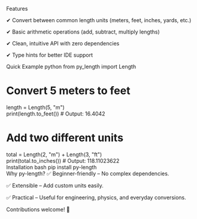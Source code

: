 Features

✔ Convert between common length units (meters, feet, inches, yards, etc.)

✔ Basic arithmetic operations (add, subtract, multiply lengths)

✔ Clean, intuitive API with zero dependencies

✔ Type hints for better IDE support

Quick Example
python
from py_length import Length  

# Convert 5 meters to feet  
length = Length(5, "m")  
print(length.to_feet())  # Output: 16.4042  

# Add two different units  
total = Length(2, "m") + Length(3, "ft")  
print(total.to_inches())  # Output: 118.11023622  
Installation
bash
pip install py-length  
Why py-length?
✅ Beginner-friendly – No complex dependencies.

✅ Extensible – Add custom units easily.

✅ Practical – Useful for engineering, physics, and everyday conversions.

Contributions welcome! 🚀
